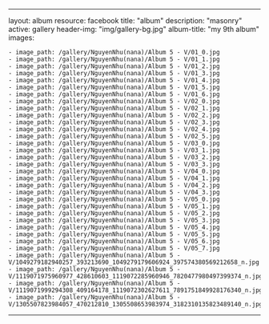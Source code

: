 
---
layout: album
resource: facebook
title: "album"
description: "masonry"
active: gallery
header-img: "img/gallery-bg.jpg"
album-title: "my 9th album"
images:
    
    - image_path: /gallery/NguyenNhu(nana)/Album 5 - V/01_0.jpg
    - image_path: /gallery/NguyenNhu(nana)/Album 5 - V/01_1.jpg
    - image_path: /gallery/NguyenNhu(nana)/Album 5 - V/01_2.jpg
    - image_path: /gallery/NguyenNhu(nana)/Album 5 - V/01_3.jpg
    - image_path: /gallery/NguyenNhu(nana)/Album 5 - V/01_4.jpg
    - image_path: /gallery/NguyenNhu(nana)/Album 5 - V/01_5.jpg
    - image_path: /gallery/NguyenNhu(nana)/Album 5 - V/01_6.jpg
    - image_path: /gallery/NguyenNhu(nana)/Album 5 - V/02_0.jpg
    - image_path: /gallery/NguyenNhu(nana)/Album 5 - V/02_1.jpg
    - image_path: /gallery/NguyenNhu(nana)/Album 5 - V/02_2.jpg
    - image_path: /gallery/NguyenNhu(nana)/Album 5 - V/02_3.jpg
    - image_path: /gallery/NguyenNhu(nana)/Album 5 - V/02_4.jpg
    - image_path: /gallery/NguyenNhu(nana)/Album 5 - V/02_5.jpg
    - image_path: /gallery/NguyenNhu(nana)/Album 5 - V/03_0.jpg
    - image_path: /gallery/NguyenNhu(nana)/Album 5 - V/03_1.jpg
    - image_path: /gallery/NguyenNhu(nana)/Album 5 - V/03_2.jpg
    - image_path: /gallery/NguyenNhu(nana)/Album 5 - V/03_3.jpg
    - image_path: /gallery/NguyenNhu(nana)/Album 5 - V/04_0.jpg
    - image_path: /gallery/NguyenNhu(nana)/Album 5 - V/04_1.jpg
    - image_path: /gallery/NguyenNhu(nana)/Album 5 - V/04_2.jpg
    - image_path: /gallery/NguyenNhu(nana)/Album 5 - V/04_3.jpg
    - image_path: /gallery/NguyenNhu(nana)/Album 5 - V/05_0.jpg
    - image_path: /gallery/NguyenNhu(nana)/Album 5 - V/05_1.jpg
    - image_path: /gallery/NguyenNhu(nana)/Album 5 - V/05_2.jpg
    - image_path: /gallery/NguyenNhu(nana)/Album 5 - V/05_3.jpg
    - image_path: /gallery/NguyenNhu(nana)/Album 5 - V/05_4.jpg
    - image_path: /gallery/NguyenNhu(nana)/Album 5 - V/05_5.jpg
    - image_path: /gallery/NguyenNhu(nana)/Album 5 - V/05_6.jpg
    - image_path: /gallery/NguyenNhu(nana)/Album 5 - V/05_7.jpg
    - image_path: /gallery/NguyenNhu(nana)/Album 5 - V/1049279182940257_393213690_1049279179606924_397574380569212658_n.jpg
    - image_path: /gallery/NguyenNhu(nana)/Album 5 - V/1119071975960977_428610603_1119072285960946_7820477980497399374_n.jpg
    - image_path: /gallery/NguyenNhu(nana)/Album 5 - V/1119071999294308_409164178_1119072302627611_7891751849928176340_n.jpg
    - image_path: /gallery/NguyenNhu(nana)/Album 5 - V/1305507823984057_470212810_1305508653983974_3182310135823489140_n.jpg
---